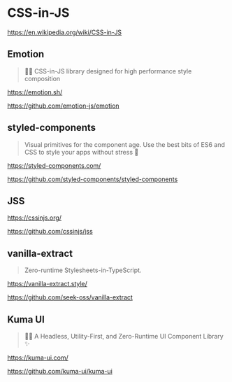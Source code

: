 # CSS-in-JS

<https://en.wikipedia.org/wiki/CSS-in-JS>

## Emotion

> 👩‍🎤 CSS-in-JS library designed for high performance style composition

<https://emotion.sh/>

<https://github.com/emotion-js/emotion>

## styled-components

> Visual primitives for the component age.
> Use the best bits of ES6 and CSS to style your apps without stress 💅

<https://styled-components.com/>

<https://github.com/styled-components/styled-components>

## JSS

<https://cssinjs.org/>

<https://github.com/cssinjs/jss>

## vanilla-extract

> Zero-runtime Stylesheets-in-TypeScript.

<https://vanilla-extract.style/>

<https://github.com/seek-oss/vanilla-extract>

## Kuma UI

> 🐻‍❄️ A Headless, Utility-First, and Zero-Runtime UI Component Library ✨

<https://kuma-ui.com/>

<https://github.com/kuma-ui/kuma-ui>
